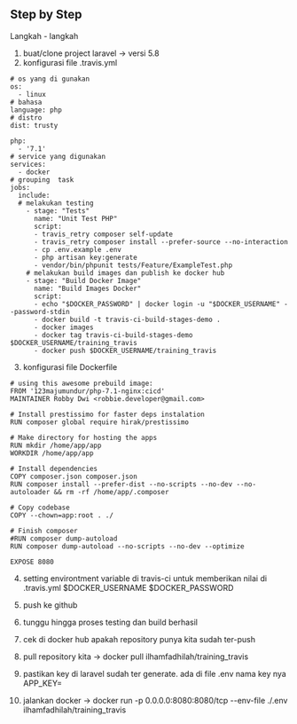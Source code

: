 ## Step by Step
Langkah - langkah

1. buat/clone project laravel -> versi 5.8
2. konfigurasi file .travis.yml
```
# os yang di gunakan
os:
  - linux
# bahasa
language: php
# distro 
dist: trusty

php:
  - '7.1'
# service yang digunakan
services:
  - docker
# grouping  task
jobs:
  include:
  # melakukan testing 
    - stage: "Tests"                
      name: "Unit Test PHP"  
      script: 
      - travis_retry composer self-update
      - travis_retry composer install --prefer-source --no-interaction
      - cp .env.example .env
      - php artisan key:generate
      - vendor/bin/phpunit tests/Feature/ExampleTest.php
    # melakukan build images dan publish ke docker hub
    - stage: "Build Docker Image"
      name: "Build Images Docker" 
      script:
      - echo "$DOCKER_PASSWORD" | docker login -u "$DOCKER_USERNAME" --password-stdin
      - docker build -t travis-ci-build-stages-demo .
      - docker images
      - docker tag travis-ci-build-stages-demo $DOCKER_USERNAME/training_travis
      - docker push $DOCKER_USERNAME/training_travis
```


3. konfigurasi file Dockerfile
```
# using this awesome prebuild image:
FROM '123majumundur/php-7.1-nginx:cicd'
MAINTAINER Robby Dwi <robbie.developer@gmail.com>

# Install prestissimo for faster deps instalation 
RUN composer global require hirak/prestissimo

# Make directory for hosting the apps
RUN mkdir /home/app/app
WORKDIR /home/app/app

# Install dependencies
COPY composer.json composer.json
RUN composer install --prefer-dist --no-scripts --no-dev --no-autoloader && rm -rf /home/app/.composer

# Copy codebase
COPY --chown=app:root . ./

# Finish composer
#RUN composer dump-autoload
RUN composer dump-autoload --no-scripts --no-dev --optimize

EXPOSE 8080
```
4. setting environtment variable di travis-ci untuk memberikan nilai di .travis.yml
$DOCKER_USERNAME
$DOCKER_PASSWORD

5. push ke github
6. tunggu hingga proses testing dan build berhasil
7. cek di docker hub apakah repository punya kita sudah ter-push
8. pull repository kita -> docker pull ilhamfadhilah/training_travis
9. pastikan key di laravel sudah ter generate. ada di file .env nama key nya APP_KEY=
10. jalankan docker -> docker run -p 0.0.0.0:8080:8080/tcp --env-file ./.env ilhamfadhilah/training_travis